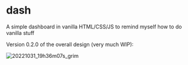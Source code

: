 # dash
A simple dashboard in vanilla HTML/CSS/JS to remind myself how to do vanilla stuff

Version 0.2.0 of the overall design (very much WIP):

![20221031_19h36m07s_grim](https://user-images.githubusercontent.com/1571717/199084308-f4785c94-7c5f-492c-9ea2-01e80fcd15e6.png)
